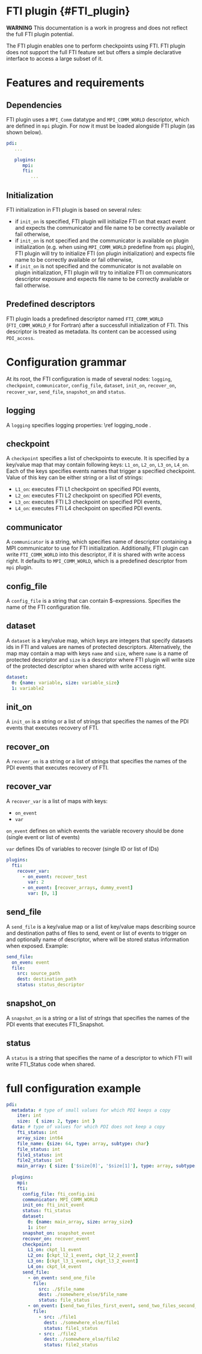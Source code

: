 # FTI plugin {#FTI_plugin}

**WARNING** This documentation is a work in progress and does not 
reflect the full FTI plugin potential.

The FTI plugin enables one to perform checkpoints using FTI.
FTI plugin does not support the full FTI feature set but offers a simple
declarative interface to access a large subset of it.

# Features and requirements

## Dependencies

FTI plugin uses a `MPI_Comm` datatype and `MPI_COMM_WORLD` descriptor, 
which are defined in `mpi` plugin.
For now it must be loaded alongside FTI plugin (as shown below).

```yaml
pdi:
   ...

   plugins:
      mpi:
      fti:
         ...
```

## Initialization

FTI initialization in FTI plugin is based on several rules:
* if `init_on` is specified, FTI plugin will initialize FTI
  on that exact event and expects the communicator and file name
  to be correctly available or fail otherwise,
* if `init_on` is not specified and the communicator is available
  on plugin initialization (e.g. when using `MPI_COMM_WORLD`
  predefine from `mpi` plugin), FTI plugin will try to initialize
  FTI (on plugin initialization) and expects file name
  to be correctly available or fail otherwise,
* if `init_on` is not specified and the communicator is not
  available on plugin initialization, FTI plugin will try 
  to initialize FTI on communicators descriptor exposure and expects
  file name to be correctly available or fail otherwise.

## Predefined descriptors

FTI plugin loads a predefined descriptor named `FTI_COMM_WORLD` 
(`FTI_COMM_WORLD_F` for Fortran) after a successfull initialization 
of FTI. This descriptor is treated as metadata. Its content can 
be accessed using `PDI_access`.

# Configuration grammar

At its root, the FTI configuration is made of several nodes:
`logging`, `checkpoint`, `communicator`, `config_file`, `dataset`, `init_on`,
`recover_on`, `recover_var`, `send_file`, `snapshot_on` and `status`.

## logging

A `logging` specifies logging properties: \ref logging_node .

## checkpoint

A `checkpoint` specifies a list of checkpoints to execute.
It is specified by a key/value map that may contain following keys:
`L1_on`, `L2_on`, `L3_on`, `L4_on`.
Each of the keys specifies events names that trigger a specified checkpoint.
Value of this key can be either string or a list of strings:
* `L1_on`: executes FTI L1 checkpoint on specified PDI events,
* `L2_on`: executes FTI L2 checkpoint on specified PDI events,
* `L3_on`: executes FTI L3 checkpoint on specified PDI events,
* `L4_on`: executes FTI L4 checkpoint on specified PDI events.

## communicator

A `communicator` is a string, which specifies name of descriptor containing 
a MPI communicator to use for FTI initialization. Additionally, FTI plugin can
write `FTI_COMM_WORLD` into this descriptor, if it is shared with write access right.
It defaults to `MPI_COMM_WORLD`, which is a predefined descriptor from `mpi` plugin.

## config_file

A `config_file` is a string that can contain $-expressions. 
Specifies the name of the FTI configuration file.

## dataset

A `dataset` is a key/value map, which keys are integers that specify
datasets ids in FTI and values are names of protected descriptors.
Alternatively, the map may contain a map with keys `name` and `size`,
where `name` is a name of protected descriptor and `size` is a descriptor
where FTI plugin will write size of the protected descriptor when shared 
with write access right.

```yaml
dataset:
  0: {name: variable, size: variable_size}
  1: variable2
```

## init_on

A `init_on` is a string or a list of strings that specifies the names 
of the PDI events that executes recovery of FTI.

## recover_on

A `recover_on` is a string or a list of strings that specifies the names 
of the PDI events that executes recovery of FTI.

## recover_var

A `recover_var` is a list of maps with keys:
- `on_event`
- `var`

`on_event` defines on which events the variable recovery should be done (single event or list of events)

`var` defines IDs of variables to recover (single ID or list of IDs)

```yaml
plugins:
  fti:
    recover_var:
      - on_event: recover_test
        var: 2
      - on_event: [recover_arrays, dummy_event]
        var: [0, 1]
```

## send_file

A `send_file` is a key/value map or a list of key/value maps 
describing source and destination paths of files to send, 
event or list of events to trigger on and optionally name of descriptor, 
where will be stored status information when exposed.
Example:
```yaml
send_file:
  on_even: event
  file:
    src: source_path
    dest: destination_path
    status: status_descriptor
```

## snapshot_on

A `snapshot_on` is a string or a list of strings that specifies the names 
of the PDI events that executes FTI_Snapshot.

## status

A `status` is a string that specifies the name of a descriptor to which FTI
will write FTI_Status code when shared.

# full configuration example

```yaml
pdi:
  metadata: # type of small values for which PDI keeps a copy
    iter: int
    size:  { size: 2, type: int }
  data: # type of values for which PDI does not keep a copy
    fti_status: int
    array_size: int64
    file_name: {size: 64, type: array, subtype: char}
    file_status: int
    file1_status: int
    file2_status: int
    main_array: { size: ['$size[0]', '$size[1]'], type: array, subtype: double }
  
  plugins:
    mpi:
    fti:
      config_file: fti_config.ini
      communicator: MPI_COMM_WORLD
      init_on: fti_init_event
      status: fti_status
      dataset:
        0: {name: main_array, size: array_size}
        1: iter
      snapshot_on: snapshot_event
      recover_on: recover_event
      checkpoint:
        L1_on: ckpt_l1_event
        L2_on: [ckpt_l2_1_event, ckpt_l2_2_event]
        L3_on: [ckpt_l3_1_event, ckpt_l3_2_event]
        L4_on: ckpt_l4_event
      send_file:
        - on_event: send_one_file
          file:
            src: ./$file_name
            dest: ./somewhere_else/$file_name
            status: file_status
        - on_event: [send_two_files_first_event, send_two_files_second_event]
          file:
            - src: ./file1
              dest: ./somewhere_else/file1
              status: file1_status
            - src: ./file2
              dest: ./somewhere_else/file2
              status: file2_status
```
